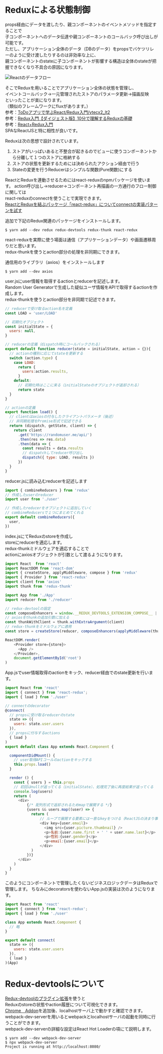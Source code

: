 # Reduxによる状態制御
props経由にデータを渡したり、親コンポーネントのイベントメソッドを指定することで  
子コンポーネントへのデータ伝達や親コンポーネントのコールバック呼び出しが可能です。  
ただし、アプリケーション全体のデータ（DBのデータ）をpropsでバケツリレーのように受け渡したりするのは非効率な上に、  
親コンポーネントのstateに子コンポーネントが影響する構造は全体のstateが把握できなくなり不具合の原因になります。  

![Reactのデータフロー](https://github.com/teradonburi/learnReactJS/blob/ReactRedux/dataflow.png)

そこでReduxを用いることでアプリケーション全体の状態を管理し、  
イベントコールバック→一元管理されたストアのパラメータ更新→描画反映  
といったことが楽になります。  
（類似のフレームワークにfluxがあります。）  
参考：[ToDoアプリで学ぶReact/Redux入門/vtecx2_lt2](https://speakerdeck.com/nishina555/vtecx2-lt2)  
参考：[Redux入門【ダイジェスト版】10分で理解するReduxの基礎](https://qiita.com/kiita312/items/49a1f03445b19cf407b7)  
参考：[React+Redux入門](https://qiita.com/erukiti/items/e16aa13ad81d5938374e)  
SPAなReactJSと特に相性が良いです。  
  
Reduxは次の思想で設計されています。  

1. ストアがいっぱいあると不整合が起きるのでビューに使うコンポーネントから分離して１つのストアに格納する
2. ストアの状態を更新するためには決められたアクション経由で行う
3. Stateの変更を行うReducerはシンプルな関数(Pure関数)にする

ReactとReduxを連動させるためにはreact-reduxのnpmパッケージを使います。
action呼び出し→reducer→コンポーネント再描画の一方通行のフロー制御に関しては  
react-reduxのconnectを使うことで実現できます。  
[ReactとReduxを結ぶパッケージ「react-redux」についてconnectの実装パターンを試す](https://qiita.com/MegaBlackLabel/items/df868e734d199071b883)  

追加で下記のRedux関連のパッケージをインストールします。  

```
$ yarn add --dev redux redux-devtools redux-thunk react-redux
```

react-reduxを実際に使う場面は通信（アプリケーションデータ）や画面遷移周りだと思います。  
redux-thunkを使うとaction部分の処理を非同期にできます。  
  
通信用のライブラリ（axios）をインストールします  

```
$ yarn add --dev axios
```

user.jsにuser情報を取得するactionとreducerを記述します。  
Random User Generatorで生成した疑似ユーザ情報をAPIで取得するactionを作成します。  
redux-thunkを使うとaction部分を非同期で記述できます。  

```user.js
// reducerで受け取るaction名を定義
const LOAD = 'user/LOAD'

// 初期化オブジェクト
const initialState = {
  users: null,
}

// reducerの定義（dispatch時にコールバックされる）
export default function reducer(state = initialState, action = {}){
  // actionの種別に応じてstateを更新する
  switch (action.type) {
    case LOAD:
      return {
        users:action.results,
      }
    default:
      // 初期化時はここに来る（initialStateのオブジェクトが返却される）
      return state
  }
}

// actionの定義
export function load() {
  // clientはaxiosの付与したクライアントパラメータ（後述）
  // 非同期処理をPromise形式で記述できる
  return (dispatch, getState, client) => {
    return client
      .get('https://randomuser.me/api/')
      .then(res => res.data)
      .then(data => {
        const results = data.results
        // dispatchしてreducer呼び出し
        dispatch({ type: LOAD, results })
      })
  }
}
```

reducer.jsに読み込むreducerを記述します

```reducer.js
import { combineReducers } from 'redux'
// 作成したuserのreducer
import user from './user'

// 作成したreducerをオブジェクトに追加していく
// combineReducersで１つにまとめてくれる
export default combineReducers({
  user,
})
```

index.jsにてReduxのstoreを作成し  
storeにreducerを適応します。  
redux-thunkミドルウェアを適応することで  
actionにaxiosオブジェクトが引数として渡るようになります。  

```index.js
import React  from 'react'
import ReactDOM from 'react-dom'
import { createStore, applyMiddleware, compose } from 'redux'
import { Provider } from 'react-redux'
import client from 'axios'
import thunk from 'redux-thunk'

import App from './App'
import reducer from './reducer'

// redux-devtoolの設定
const composeEnhancers = window.__REDUX_DEVTOOLS_EXTENSION_COMPOSE__ || compose
// axiosをthunkの追加引数に加える
const thunkWithClient = thunk.withExtraArgument(client)
// redux-thunkをミドルウェアに適用
const store = createStore(reducer, composeEnhancers(applyMiddleware(thunkWithClient)))

ReactDOM.render(
    <Provider store={store}>
      <App />
    </Provider>,
    document.getElementById('root')
)
```

App.jsでuser情報取得のactionをキック、reducer経由でのstate更新を行います。

```App.js
import React from 'react'
import { connect } from 'react-redux';
import { load } from './user'

// connectのdecorator
@connect(
  // propsに受け取るreducerのstate
  state => ({
    users: state.user.users
  }),
  // propsに付与するactions
  { load }
)
export default class App extends React.Component {

  componentDidMount() {
    // user取得APIコールのactionをキックする
    this.props.load()
  }

  render () {
    const { users } = this.props
    // 初回はnullが返ってくる（initialState）、処理完了後に再度結果が返ってくる
    console.log(users)
    return (
      <div>
          {/* 配列形式で返却されるためmapで展開する */}
          {users && users.map((user) => {
            return (
                // ループで展開する要素には一意なkeyをつける（ReactJSの決まり事）
                <div key={user.email}>
                  <img src={user.picture.thumbnail} />
                  <p>名前:{user.name.first + ' ' + user.name.last}</p>
                  <p>性別:{user.gender}</p>
                  <p>email:{user.email}</p>
                </div>
            )
          })}
      </div>
    )
  }
}
```

このようにコンポーネントで管理したくないビジネスロジックデータはReduxで管理します。
ちなみにdecoratorsを使わないApp.jsの実装は次のようになります。

```App.js
import React from 'react'
import { connect } from 'react-redux';
import { load } from './user'

class App extends React.Component {
  // 略
}

export default connect(
  state => ({
    users: state.user.users
  }),
  { load }  
)(App)
```

# Redux-devtoolsについて
[Redux-devtoolのプラグイン拡張](https://github.com/zalmoxisus/redux-devtools-extension)を使うと  
Reduxのstoreの状態やaction履歴について可視化できます。  
[Chrome　Addon](https://chrome.google.com/webstore/detail/redux-devtools/lmhkpmbekcpmknklioeibfkpmmfibljd)を追加後、localhostサーバ上で動かすと確認できます。  
webpack-dev-serverを用いるとwebpackとlocalhostサーバの起動を同時に行うことができます。  
webpack-dev-serverの詳細な設定はReact Hot Loaderの項にて説明します。  

```
$ yarn add --dev webpack-dev-server
$ npx webpack-dev-server
Project is running at http://localhost:8080/
```

